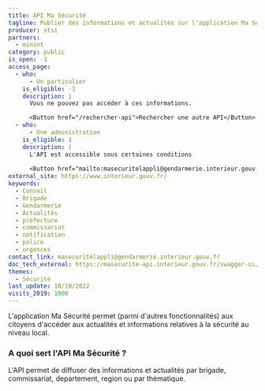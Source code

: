 ```yaml
---
title: API Ma Sécurité
tagline: Publier des informations et actualités sur l'application Ma Sécurité
producer: stsi
partners:
  - minint 
category: public
is_open: -1
access_page:
  - who:
      - Un particulier
    is_eligible: -1
    description: |
      Vous ne pouvez pas accéder à ces informations.

      <Button href="/rechercher-api">Rechercher une autre API</Button>
  - who:
      - Une administration
    is_eligible: 1
    description: |
      L'API est accessible sous certaines conditions
      
      <Button href="mailto:masecuritelappli@gendarmerie.interieur.gouv.fr">Demander un accès à l'API</Button>
external_site: https://www.interieur.gouv.fr/
keywords:
  - Conseil
  - Brigade
  - Gendarmerie
  - Actualités
  - préfecture
  - commissariat
  - notification
  - police
  - urgences
contact_link: masecuritelappli@gendarmerie.interieur.gouv.fr
doc_tech_external: https://masecurite-api.interieur.gouv.fr/swagger-ui/index.html?configUrl=/v3/api-docs/swagger-config
themes:
  - Sécurité
last_update: 18/10/2022
visits_2019: 1000
---
```


L'application Ma Sécurité permet (parmi d'autres fonctionnalités) aux citoyens d'accéder aux actualités et informations relatives à la sécurité au niveau local.

### A quoi sert l'API Ma Sécurité ?

L'API permet de diffuser des informations et actualités par brigade, commissariat, departement, region ou par thématique.